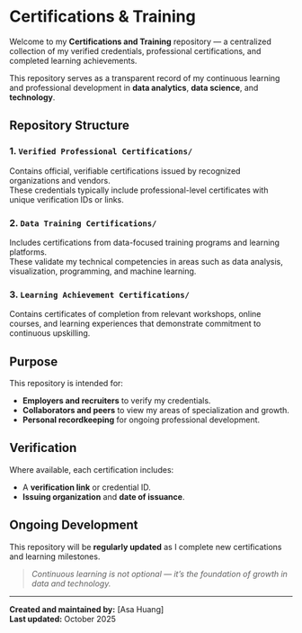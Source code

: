 # Certifications & Training

Welcome to my **Certifications and Training** repository — a centralized collection of my verified credentials, professional certifications, and completed learning achievements.  

This repository serves as a transparent record of my continuous learning and professional development in **data analytics**, **data science**, and **technology**.


## Repository Structure

### 1. `Verified Professional Certifications/`
Contains official, verifiable certifications issued by recognized organizations and vendors.  
These credentials typically include professional-level certificates with unique verification IDs or links.

### 2. `Data Training Certifications/`
Includes certifications from data-focused training programs and learning platforms.  
These validate my technical competencies in areas such as data analysis, visualization, programming, and machine learning.

### 3. `Learning Achievement Certifications/`
Contains certificates of completion from relevant workshops, online courses, and learning experiences that demonstrate commitment to continuous upskilling.


## Purpose
This repository is intended for:
- **Employers and recruiters** to verify my credentials.
- **Collaborators and peers** to view my areas of specialization and growth.
- **Personal recordkeeping** for ongoing professional development.

## Verification
Where available, each certification includes:
- A **verification link** or credential ID.
- **Issuing organization** and **date of issuance**.

## Ongoing Development
This repository will be **regularly updated** as I complete new certifications and learning milestones.  

> _Continuous learning is not optional — it’s the foundation of growth in data and technology._

---

**Created and maintained by:** [Asa Huang]  
**Last updated:** October 2025
